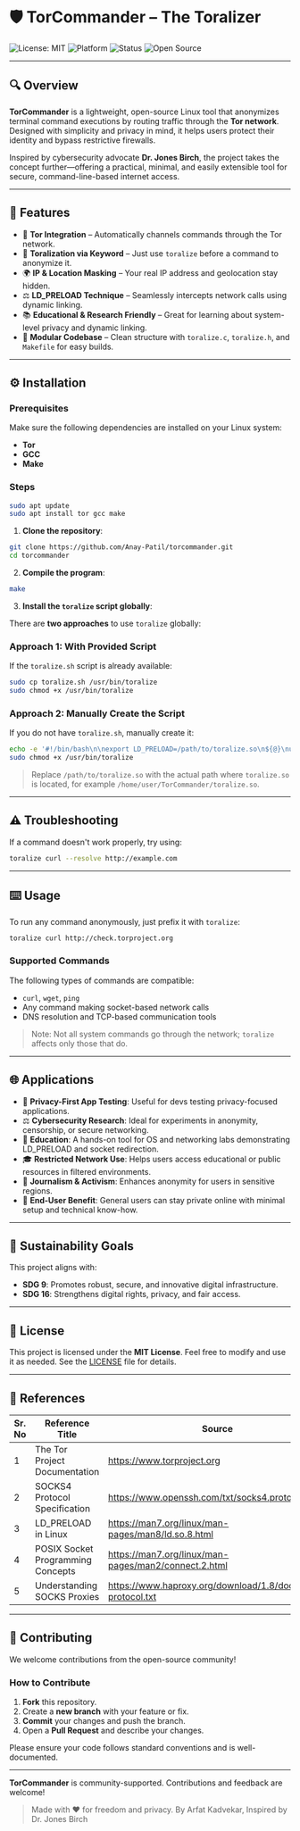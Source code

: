 # 🛡️ TorCommander – The Toralizer

![License: MIT](https://img.shields.io/badge/License-MIT-blue.svg)
![Platform](https://img.shields.io/badge/Platform-Linux-informational)
![Status](https://img.shields.io/badge/Status-Active-brightgreen)
![Open Source](https://img.shields.io/badge/Open--Source-Yes-green)

---

## 🔍 Overview

**TorCommander** is a lightweight, open-source Linux tool that anonymizes terminal command executions by routing traffic through the **Tor network**. Designed with simplicity and privacy in mind, it helps users protect their identity and bypass restrictive firewalls.

Inspired by cybersecurity advocate **Dr. Jones Birch**, the project takes the concept further—offering a practical, minimal, and easily extensible tool for secure, command-line-based internet access.

---

## 🚀 Features

- 🔐 **Tor Integration** – Automatically channels commands through the Tor network.
- 🧠 **Toralization via Keyword** – Just use `toralize` before a command to anonymize it.
- 🌍 **IP & Location Masking** – Your real IP address and geolocation stay hidden.
- ⚖️ **LD_PRELOAD Technique** – Seamlessly intercepts network calls using dynamic linking.
- 📚 **Educational & Research Friendly** – Great for learning about system-level privacy and dynamic linking.
- 📁 **Modular Codebase** – Clean structure with `toralize.c`, `toralize.h`, and `Makefile` for easy builds.

---

## ⚙️ Installation

### Prerequisites

Make sure the following dependencies are installed on your Linux system:

- **Tor**
- **GCC**
- **Make**

### Steps

```bash
sudo apt update
sudo apt install tor gcc make
```

1. **Clone the repository**:
```bash
git clone https://github.com/Anay-Patil/torcommander.git
cd torcommander
```

2. **Compile the program**:
```bash
make
```

3. **Install the `toralize` script globally**:

There are **two approaches** to use `toralize` globally:

### Approach 1: With Provided Script
If the `toralize.sh` script is already available:
```bash
sudo cp toralize.sh /usr/bin/toralize
sudo chmod +x /usr/bin/toralize
```

### Approach 2: Manually Create the Script
If you do not have `toralize.sh`, manually create it:
```bash
echo -e '#!/bin/bash\n\nexport LD_PRELOAD=/path/to/toralize.so\n${@}\nunset LD_PRELOAD' | sudo tee /usr/bin/toralize > /dev/null
sudo chmod +x /usr/bin/toralize
```
> Replace `/path/to/toralize.so` with the actual path where `toralize.so` is located, for example `/home/user/TorCommander/toralize.so`.

---

## ⚠️ Troubleshooting
If a command doesn't work properly, try using:
```bash
toralize curl --resolve http://example.com
```

---

## ⌨️ Usage

To run any command anonymously, just prefix it with `toralize`:
```bash
toralize curl http://check.torproject.org
```

### Supported Commands
The following types of commands are compatible:
- `curl`, `wget`, `ping`
- Any command making socket-based network calls
- DNS resolution and TCP-based communication tools

> Note: Not all system commands go through the network; `toralize` affects only those that do.

---

## 🌐 Applications

- 🔐 **Privacy-First App Testing**: Useful for devs testing privacy-focused applications.
- ⚖️ **Cybersecurity Research**: Ideal for experiments in anonymity, censorship, or secure networking.
- 🏫 **Education**: A hands-on tool for OS and networking labs demonstrating LD_PRELOAD and socket redirection.
- 🎓 **Restricted Network Use**: Helps users access educational or public resources in filtered environments.
- 📰 **Journalism & Activism**: Enhances anonymity for users in sensitive regions.
- 🌟 **End-User Benefit**: General users can stay private online with minimal setup and technical know-how.

---

## 🌿 Sustainability Goals

This project aligns with:
- **SDG 9**: Promotes robust, secure, and innovative digital infrastructure.
- **SDG 16**: Strengthens digital rights, privacy, and fair access.

---

## 📄 License

This project is licensed under the **MIT License**. Feel free to modify and use it as needed. See the [LICENSE](LICENSE) file for details.

---

## 📖 References

| Sr. No | Reference Title                          | Source                                                      |
|--------|------------------------------------------|-------------------------------------------------------------|
| 1      | The Tor Project Documentation            | https://www.torproject.org                                  |
| 2      | SOCKS4 Protocol Specification            | https://www.openssh.com/txt/socks4.protocol                 |
| 3      | LD_PRELOAD in Linux                      | https://man7.org/linux/man-pages/man8/ld.so.8.html          |
| 4      | POSIX Socket Programming Concepts        | https://man7.org/linux/man-pages/man2/connect.2.html        |
| 5      | Understanding SOCKS Proxies              | https://www.haproxy.org/download/1.8/doc/proxy-protocol.txt |

---

## 🚀 Contributing

We welcome contributions from the open-source community!

### How to Contribute

1. **Fork** this repository.
2. Create a **new branch** with your feature or fix.
3. **Commit** your changes and push the branch.
4. Open a **Pull Request** and describe your changes.

Please ensure your code follows standard conventions and is well-documented.

---

**TorCommander** is community-supported. Contributions and feedback are welcome!

> Made with ❤️ for freedom and privacy. By Arfat Kadvekar, Inspired by Dr. Jones Birch
